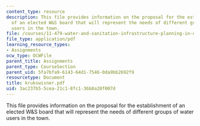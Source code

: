 ```yaml
---
content_type: resource
description: This file provides information on the proposal for the establishment
  of an elected W&S board that will represent the needs of different groups of water
  users in the town.
file: /courses/11-479-water-and-sanitation-infrastructure-planning-in-developing-countries-spring-2005/3ac237b55cea21c18fc136b8a20f007d_krukswisner.pdf
file_type: application/pdf
learning_resource_types:
- Assignments
ocw_type: OCWFile
parent_title: Assignments
parent_type: CourseSection
parent_uid: 5fa7bfa9-6143-64d1-7546-0da9bb2692f9
resourcetype: Document
title: krukswisner.pdf
uid: 3ac237b5-5cea-21c1-8fc1-36b8a20f007d
---
```

This file provides information on the proposal for the establishment of an elected W&S board that will represent the needs of different groups of water users in the town.

